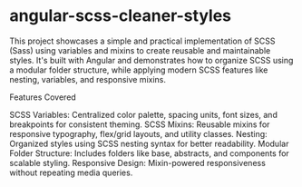 # angular-scss-cleaner-styles

This project showcases a simple and practical implementation of SCSS (Sass) using variables and mixins to create reusable and maintainable styles. It's built with Angular and demonstrates how to organize SCSS using a modular folder structure, while applying modern SCSS features like nesting, variables, and responsive mixins.

Features Covered

SCSS Variables: Centralized color palette, spacing units, font sizes, and breakpoints for consistent theming.
SCSS Mixins: Reusable mixins for responsive typography, flex/grid layouts, and utility classes.
Nesting: Organized styles using SCSS nesting syntax for better readability.
Modular Folder Structure: Includes folders like base, abstracts, and components for scalable styling.
Responsive Design: Mixin-powered responsiveness without repeating media queries.
